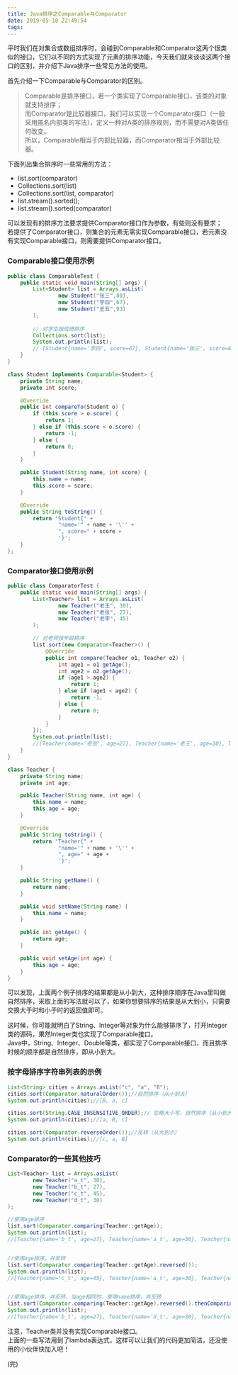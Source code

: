 ```yaml
---
title: Java排序之Comparable与Comparator
date: 2019-05-18 22:49:54
tags:
---
```


平时我们在对集合或数组排序时，会碰到Comparable和Comparator这两个很类似的接口，它们以不同的方式实现了元素的排序功能，今天我们就来谈谈这两个接口的区别，并介绍下Java排序一些常见方法的使用。

首先介绍一下Comparable与Comparator的区别。

>Comparable是排序接口，若一个类实现了Comparable接口，该类的对象就支持排序；<br>
而Comparator是比较器接口，我们可以实现一个Comparator接口（一般采用匿名内部类的写法），定义一种对A类的排序规则，而不需要对A类做任何改变。<br>
所以，Comparable相当于内部比较器，而Comparator相当于外部比较器。

下面列出集合排序时一些常用的方法：
- list.sort(comparator)
- Collections.sort(list)
- Collections.sort(list, comparator)
- list.stream().sorted();
- list.stream().sorted(comparator)

可以发现有的排序方法要求提供Comparator接口作为参数，有些则没有要求；<br>
若提供了Comparator接口，则集合的元素无需实现Comparable接口，若元素没有实现Comparable接口，则需要提供Comparator接口。

### Comparable接口使用示例

```java
public class ComparableTest {
    public static void main(String[] args) {
        List<Student> list = Arrays.asList(
                new Student("张三",80),
                new Student("李四",67),
                new Student("王五",93)
        );
        
        // 对学生按成绩排序
        Collections.sort(list);
        System.out.println(list);
        // [Student{name='李四', score=67}, Student{name='张三', score=80}, Student{name='王五', score=93}]
    }
}

class Student implements Comparable<Student> {
    private String name;
    private int score;

    @Override
    public int compareTo(Student o) {
        if (this.score > o.score) {
            return 1;
        } else if (this.score < o.score) {
            return -1;
        } else {
            return 0;
        }
    }

    public Student(String name, int score) {
        this.name = name;
        this.score = score;
    }

    @Override
    public String toString() {
        return "Student{" +
                "name='" + name + '\'' +
                ", score=" + score +
                '}';
    }
};
```

### Comparator接口使用示例

```java
public class ComparatorTest {
    public static void main(String[] args) {
        List<Teacher> list = Arrays.asList(
                new Teacher("老王", 30),
                new Teacher("老张", 27),
                new Teacher("老李", 45)
        );

        // 对老师按年龄排序
        list.sort(new Comparator<Teacher>() {
            @Override
            public int compare(Teacher o1, Teacher o2) {
                int age1 = o1.getAge();
                int age2 = o2.getAge();
                if (age1 > age2) {
                    return 1;
                } else if (age1 < age2) {
                    return -1;
                } else {
                    return 0;
                }
            }
        });
        System.out.println(list);
        //[Teacher{name='老张', age=27}, Teacher{name='老王', age=30}, Teacher{name='老李', age=45}]
    }
}

class Teacher {
    private String name;
    private int age;

    public Teacher(String name, int age) {
        this.name = name;
        this.age = age;
    }

    @Override
    public String toString() {
        return "Teacher{" +
                "name='" + name + '\'' +
                ", age=" + age +
                '}';
    }

    public String getName() {
        return name;
    }

    public void setName(String name) {
        this.name = name;
    }

    public int getAge() {
        return age;
    }

    public void setAge(int age) {
        this.age = age;
    }
}
````

可以发现，上面两个例子排序的结果都是从小到大，这种排序顺序在Java里叫做自然排序，采取上面的写法就可以了，如果你想要排序的结果是从大到小，只需要交换大于时和小于时的返回值即可。<br>

这时候，你可能就明白了String、Integer等对象为什么能够排序了，打开Integer类的源码，果然Integer类也实现了Comparable接口。<br>
Java中，String、Integer、Double等类，都实现了Comparable接口，而且排序时候的顺序都是自然排序，即从小到大。

### 按字母排序字符串列表的示例

```java
List<String> cities = Arrays.asList("c", "a", "B");
cities.sort(Comparator.naturalOrder());//自然排序（从小到大）
System.out.println(cities);//[B, a, c]

cities.sort(String.CASE_INSENSITIVE_ORDER);// 忽略大小写，自然排序（从小到大）
System.out.println(cities);//[a, B, c]

cities.sort(Comparator.reverseOrder());//反转（从大到小）
System.out.println(cities);//[c, a, B]
```

### Comparator的一些其他技巧

```java
List<Teacher> list = Arrays.asList(
        new Teacher("a_t", 30),
        new Teacher("b_t", 27),
        new Teacher("c_t", 45),
        new Teacher("d_t", 30)
);

//使用age排序
list.sort(Comparator.comparing(Teacher::getAge));
System.out.println(list);
//[Teacher{name='b_t', age=27}, Teacher{name='a_t', age=30}, Teacher{name='d_t', age=30}, Teacher{name='c_t', age=45}]


//使用age排序，并反转
list.sort(Comparator.comparing(Teacher::getAge).reversed());
System.out.println(list);
//[Teacher{name='c_t', age=45}, Teacher{name='a_t', age=30}, Teacher{name='d_t', age=30}, Teacher{name='b_t', age=27}]


//使用age排序，并反转，当age相同时，使用name排序，并反转
list.sort(Comparator.comparing(Teacher::getAge).reversed().thenComparing(Teacher::getName).reversed());
System.out.println(list);
//[Teacher{name='b_t', age=27}, Teacher{name='d_t', age=30}, Teacher{name='a_t', age=30}, Teacher{name='c_t', age=45}]
```
注意，Teacher类并没有实现Comparable接口。<br>
上面的一些写法用到了lambda表达式，这样可以让我们的代码更加简洁，还没使用的小伙伴快加入吧！

(完)